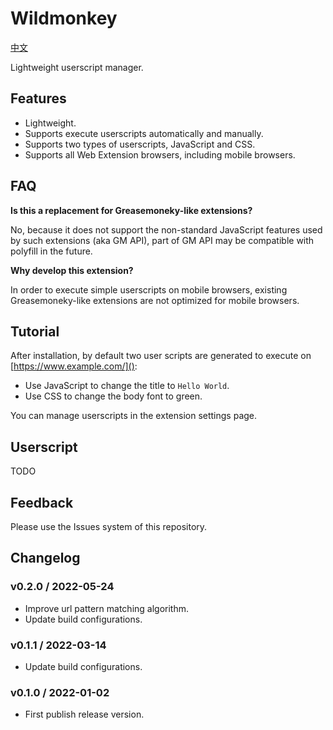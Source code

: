 Wildmonkey
==========

[中文](./README.zh.md)

Lightweight userscript manager.

Features
--------

* Lightweight.
* Supports execute userscripts automatically and manually.
* Supports two types of userscripts, JavaScript and CSS.
* Supports all Web Extension browsers, including mobile browsers.

FAQ
---

**Is this a replacement for Greasemoneky-like extensions?**

No, because it does not support the non-standard JavaScript features used by such extensions (aka GM API), part of GM API may be compatible with polyfill in the future.

**Why develop this extension?**

In order to execute simple userscripts on mobile browsers, existing Greasemoneky-like extensions are not optimized for mobile browsers.

Tutorial
--------

After installation, by default two user scripts are generated to execute on [https://www.example.com/]():

* Use JavaScript to change the title to `Hello World`.
* Use CSS to change the body font to green.

You can manage userscripts in the extension settings page.

Userscript
----------

TODO

Feedback
--------

Please use the Issues system of this repository.

Changelog
---------

### v0.2.0 / 2022-05-24

* Improve url pattern matching algorithm.
* Update build configurations.

### v0.1.1 / 2022-03-14

* Update build configurations.

### v0.1.0 / 2022-01-02

* First publish release version.
